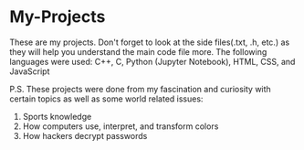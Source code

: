 # My-Projects

These are my projects. Don't forget to look at the side files(.txt, .h, etc.) as they will help you understand the main code file more. The following languages were used: C++, C, Python (Jupyter Notebook), HTML, CSS, and JavaScript

P.S. These projects were done from my fascination and curiosity with certain topics as well as some world related issues:
   1. Sports knowledge 
   2. How computers use, interpret, and transform colors
   3. How hackers decrypt passwords  
